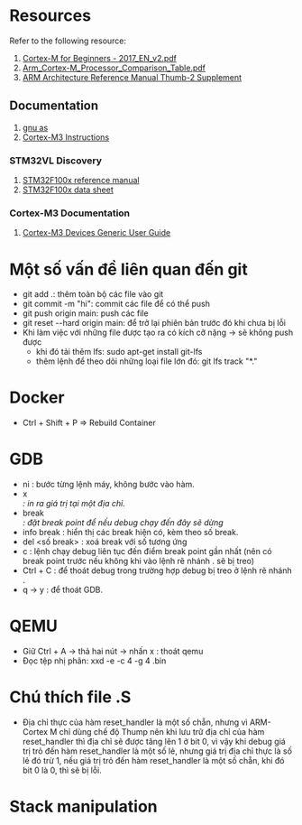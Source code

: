 
# Resources

Refer to the following resource:
1. [Cortex-M for Beginners - 2017_EN_v2.pdf](https://community.arm.com/cfs-file/__key/telligent-evolution-components-attachments/01-2057-00-00-00-01-28-35/Cortex_2D00_M-for-Beginners-_2D00_-2017_5F00_EN_5F00_v2.pdf)
2. [Arm_Cortex-M_Processor_Comparison_Table.pdf](https://documentation-service.arm.com/static/655e085f2c8b3557fee7048f?token=)
3. [ARM Architecture Reference Manual Thumb-2 Supplement](https://documentation-service.arm.com/static/661d03b55d66282bc2cf7868?token=)

## Documentation
1. [gnu as](https://ftp.gnu.org/old-gnu/Manuals/gas/html_chapter/as_toc.html)
1. [Cortex-M3 Instructions](https://developer.arm.com/documentation/ddi0337/h/programmers-model/instruction-set-summary/cortex-m3-instructions)

### STM32VL Discovery
1. [STM32F100x reference manual](https://www.st.com/resource/en/reference_manual/cd00246267-stm32f100xx-advanced-arm-based-32-bit-mcus-stmicroelectronics.pdf)
1. [STM32F100x data sheet](https://www.st.com/resource/en/datasheet/stm32f100cb.pdf)

### Cortex-M3 Documentation
1. [Cortex-M3 Devices Generic User Guide](https://developer.arm.com/documentation/dui0552/latest/)



# Một số vấn đề liên quan đến git
- git add .: thêm toàn bộ các file vào git
- git commit -m "hi": commit các file để có thể push
- git push origin main: push các file
- git reset --hard origin main: để trở lại phiên bản trước đó khi chưa bị lỗi
- Khi làm việc với những file được tạo ra có kích cỡ nặng -> sẽ không push được
  + khi đó tải thêm lfs: sudo apt-get install git-lfs
  + thêm lệnh để theo dõi những loại file lớn đó: git lfs track "*.<typefile>"

# Docker
- Ctrl + Shift + P  => Rebuild Container

# GDB
- ni : bước từng lệnh máy, không bước vào hàm.
- x <address> : in ra giá trị tại một địa chỉ.
- break <address> : đặt break point để nếu debug chạy đến đây sẽ dừng
- info break : hiển thị các break hiện có, kèm theo số break.
- del <số break> : xoá break với số tương ứng
- c : lệnh chạy debug liên tục đến điểm break point gần nhất (nên có break point trước nếu không khi vào lệnh rẽ nhánh . sẽ bị treo)
- Ctrl + C : để thoát debug trong trường hợp debug bị treo ở lệnh rẽ nhánh .
- q -> y : để thoát GDB.

# QEMU
- Giữ Ctrl + A -> thả hai nút -> nhấn x : thoát qemu
- Đọc tệp nhị phân: xxd -e -c 4 -g 4 <namefile>.bin

# Chú thích file .S
- Địa chỉ thực của hàm reset_handler là một số chẵn, nhưng vì ARM-Cortex M chỉ dùng chế độ Thump
  nên khi lưu trữ địa chỉ của hàm reset_handler thì địa chỉ sẽ được tăng lên 1 ở bit 0,
  vì vậy khi debug giá trị trỏ đến hàm reset_handler là một số lẻ, nhưng giá trị địa chỉ thực là số lẻ đó trừ 1,
  nếu giá trị trỏ đến hàm reset_handler là một số chẵn, khi đó bit 0 là 0, thì sẽ bị lỗi.

# Stack manipulation


